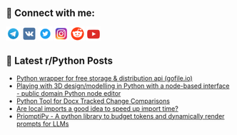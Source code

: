 ## 🔎 Connect with me:
[<img src="https://github.com/bullbesh/bullbesh/blob/main/images/Telegram.png" width="32" height="32" />](https://t.me/bullbesh)
[<img src="https://github.com/bullbesh/bullbesh/blob/main/images/VK.png" width="32" height="32" />](https://vk.com/bullbesh)
[<img src="https://github.com/bullbesh/bullbesh/blob/main/images/Twitter.png" width="32" height="32" />](https://twitter.com/bullbesh1)
[<img src="https://github.com/bullbesh/bullbesh/blob/main/images/Instagram.png" width="32" height="32" />](https://www.instagram.com/bullbesh)
[<img src="https://github.com/bullbesh/bullbesh/blob/main/images/Reddit.png" width="32" height="32" />](https://www.reddit.com/user/bullbesh)
[<img src="https://github.com/bullbesh/bullbesh/blob/main/images/YouTube.png" width="32" height="32" />](https://www.youtube.com/channel/UCtfjRs6uzgq5mfm8S06WTcg)

## 📕 Latest r/Python Posts
<!-- BLOG-POST-LIST:START -->
- [Python wrapper for free storage &amp; distribution api &lpar;gofile.io&rpar;](https://www.reddit.com/r/Python/comments/198z8ad/python_wrapper_for_free_storage_distribution_api/)
- [Playing with 3D design/modelling in Python with a node-based interface - public domain Python node editor](https://www.reddit.com/r/Python/comments/198x5fk/playing_with_3d_designmodelling_in_python_with_a/)
- [Python Tool for Docx Tracked Change Comparisons](https://www.reddit.com/r/Python/comments/198wuja/python_tool_for_docx_tracked_change_comparisons/)
- [Are local imports a good idea to speed up import time?](https://www.reddit.com/r/Python/comments/198vrtj/are_local_imports_a_good_idea_to_speed_up_import/)
- [PriomptiPy - A python library to budget tokens and dynamically render prompts for LLMs](https://www.reddit.com/r/Python/comments/198v8fn/priomptipy_a_python_library_to_budget_tokens_and/)
<!-- BLOG-POST-LIST:END -->
